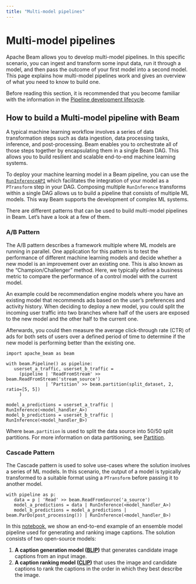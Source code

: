 ```yaml
---
title: "Multi-model pipelines"
---
```

<!--
Licensed under the Apache License, Version 2.0 (the "License");
you may not use this file except in compliance with the License.
You may obtain a copy of the License at

http://www.apache.org/licenses/LICENSE-2.0

Unless required by applicable law or agreed to in writing, software
distributed under the License is distributed on an "AS IS" BASIS,
WITHOUT WARRANTIES OR CONDITIONS OF ANY KIND, either express or implied.
See the License for the specific language governing permissions and
limitations under the License.
-->

# Multi-model pipelines
Apache Beam allows you to develop multi-model pipelines. In this specific scenario, you can ingest
and transform some input data, run it through a model, and then pass the outcome of your first model into a second model. This page explains how multi-model pipelines work and gives an overview of what you need to know to build one.  

Before reading this section, it is recommended that you become familiar with the information in the [Pipeline development lifecycle](https://beam.apache.org/documentation/pipelines/design-your-pipeline/).
 
## How to build a Multi-model pipeline with Beam

A typical machine learning workflow involves a series of data transformation steps such as data ingestion, data processing tasks, inference, and post-processing. Beam enables you to orchestrate all of those steps together by encapsulating them in a single Beam DAG. This allows you to build resilient and scalable end-to-end machine learning systems. 

To deploy your machine learning model in a Beam pipeline, you can use the [`RunInferenceAPI`](https://beam.apache.org/documentation/sdks/python-machine-learning/) which facilitates the integration of your model as a `PTransform` step in your DAG. Composing multiple `RunInference` transforms within a single DAG allows us to build a pipeline that consists of multiple ML models.  This way Beam supports the development of complex ML systems.

There are different patterns that can be used to build multi-model pipelines in Beam. Let’s have a look at a few of them. 
### A/B Pattern

The A/B pattern describes a framework multiple where ML models are running in parallel. One application for this pattern is to test the performance of different machine learning models and decide whether a new model is an improvement over an existing one. This is also known as the “Champion/Challenger” method. Here, we typically define a business metric  to compare the performance of a control model with the current model. 

An example could be recommendation engine models where you have an existing model that recommends ads based on the user’s preferences and activity history. When deciding to deploy a new model, you could split the incoming user traffic into two branches where half of the users are exposed to the new model and the other half to the current one.  

Afterwards, you could then measure the average click-through rate (CTR) of ads for both sets of users over a defined period of time to determine if the new model is performing better than the existing one.  

```
import apache_beam as beam

with beam.Pipeline() as pipeline:
   userset_a_traffic, userset_b_traffic = 
     (pipeline | 'ReadFromStream' >> beam.ReadFromStream('stream_source')
               | ‘Partition’ >> beam.partition(split_dataset, 2, ratio=[5, 5])
     )

model_a_predictions = userset_a_traffic | RunInference(<model_handler_A>)
model_b_predictions = userset_b_traffic | RunInference(<model_handler_B>)
```

Where `beam.partition` is used to split the data source into 50/50 split partitions. For more information on data partitioning, see [Partition](https://beam.apache.org/documentation/transforms/python/elementwise/partition/).
### Cascade Pattern

The Cascade pattern is used to solve use-cases where the solution involves a series of ML models. In this scenario, the output of a model is typically transformed to a suitable format using a `PTransform` before passing it to another model.

```
with pipeline as p:
   data = p | 'Read' >> beam.ReadFromSource('a_source')
   model_a_predictions = data | RunInference(<model_handler_A>)
   model_b_predictions = model_a_predictions | beam.ParDo(post_processing()) | RunInference(<model_handler_B>)
```

In this [notebook](https://github.com/apache/beam/tree/master/examples/notebooks/beam-ml/run-inference-multi-model.ipynb), we show an end-to-end example of an ensemble model pipeline used for generating and ranking image captions. The solution consists of two open-source models:

1. **A caption generation model ([BLIP](https://github.com/salesforce/BLIP))** that generates candidate image captions from an input image.
2. **A caption ranking model ([CLIP](https://github.com/openai/CLIP))** that uses the image and candidate captions to rank the captions in the order in which they best describe the image. 

